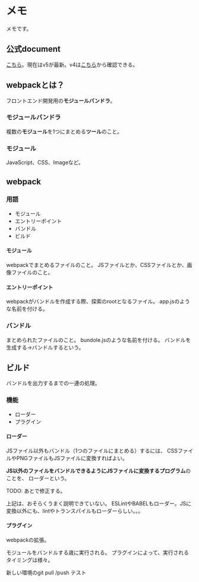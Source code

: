 # メモ

メモです。


## 公式document

[こちら](https://webpack.js.org/)。現在はv5が最新。v4は[こちら](https://v4.webpack.js.org/)から確認できる。


## webpackとは？

フロントエンド開発用の**モジュールバンドラ**。

### モジュールバンドラ

複数の**モジュール**を1つにまとめる**ツール**のこと。

### モジュール

JavaScript、CSS、Imageなど。

## webpack

### 用語

- モジュール
- エントリーポイント
- バンドル
- ビルド

#### モジュール

webpackでまとめるファイルのこと。
JSファイルとか、CSSファイルとか、画像ファイルのこと。

#### エントリーポイント

webpackがバンドルを作成する際、探索のrootとなるファイル。
app.jsのような名前を付ける。

### バンドル

まとめられたファイルのこと。
bundole.jsのような名前を付ける。
バンドルを生成する→バンドルするという。

## ビルド

バンドルを出力するまでの一連の処理。


### 機能

- ローダー
- プラグイン

#### ローダー

JSファイル以外もバンドル（1つのファイルにまとめる）するには、
CSSファイルやPNGファイルもJSファイルに変換すればよい。

**JS以外のファイルをバンドルできるようにJSファイルに変換するプログラム**のことを、
ローダーという。

TODO: あとで修正する。


上記は、おそらくうまく説明できていない。
ESLintやBABELもローダー。JSに変換以外にも、lintやトランスパイルもローダーらしい。。。

#### プラグイン

webpackの拡張。

モジュールをバンドルする歳に実行される。
プラグインによって、実行されるタイミングは様々。

新しい環境のgit pull /push テスト